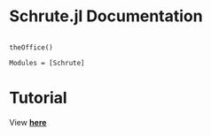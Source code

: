 # Schrute.jl Documentation

```@index
```
```docs
theOffice()
```

```@autodocs
Modules = [Schrute]
```

# Tutorial 
View **[here](../tutorial.html)**


